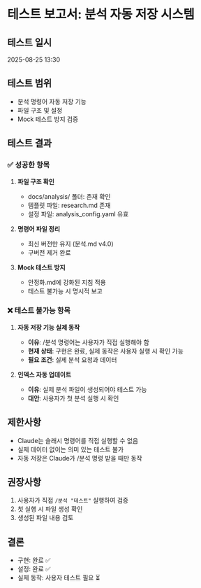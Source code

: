 # 테스트 보고서: 분석 자동 저장 시스템

## 테스트 일시
2025-08-25 13:30

## 테스트 범위
- 분석 명령어 자동 저장 기능
- 파일 구조 및 설정
- Mock 테스트 방지 검증

## 테스트 결과

### ✅ 성공한 항목
1. **파일 구조 확인**
   - docs/analysis/ 폴더: 존재 확인
   - 템플릿 파일: research.md 존재
   - 설정 파일: analysis_config.yaml 유효

2. **명령어 파일 정리**
   - 최신 버전만 유지 (분석.md v4.0)
   - 구버전 제거 완료

3. **Mock 테스트 방지**
   - 안정화.md에 강화된 지침 적용
   - 테스트 불가능 시 명시적 보고

### ❌ 테스트 불가능 항목
1. **자동 저장 기능 실제 동작**
   - **이유**: /분석 명령어는 사용자가 직접 실행해야 함
   - **현재 상태**: 구현은 완료, 실제 동작은 사용자 실행 시 확인 가능
   - **필요 조건**: 실제 분석 요청과 데이터

2. **인덱스 자동 업데이트**
   - **이유**: 실제 분석 파일이 생성되어야 테스트 가능
   - **대안**: 사용자가 첫 분석 실행 시 확인

## 제한사항
- Claude는 슬래시 명령어를 직접 실행할 수 없음
- 실제 데이터 없이는 의미 있는 테스트 불가
- 자동 저장은 Claude가 /분석 명령 받을 때만 동작

## 권장사항
1. 사용자가 직접 `/분석 "테스트"` 실행하여 검증
2. 첫 실행 시 파일 생성 확인
3. 생성된 파일 내용 검토

## 결론
- 구현: 완료 ✅
- 설정: 완료 ✅  
- 실제 동작: 사용자 테스트 필요 ⏳